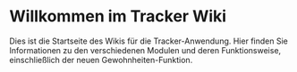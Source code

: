 # Willkommen im Tracker Wiki

Dies ist die Startseite des Wikis für die Tracker-Anwendung. Hier finden Sie Informationen zu den verschiedenen Modulen und deren Funktionsweise, einschließlich der neuen Gewohnheiten-Funktion.